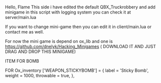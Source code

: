 Hello, Flame This side i have edited the default QBX_Truckrobbery and add minigame in this script with logging system you can check it at server/main.lua

If you want to change mini-game then you can edit it in client/main.lua or contact me as well.

For now the mini game is depend on ox_lib and one is https://github.com/dnelyk/Hacking_Minigames ( DOWNLOAD IT AND JUST DRAG AND DROP THIS MINIGAME)

ITEM FOR BOMB

FOR Ox_inventory
    ['WEAPON_STICKYBOMB'] = {
		label = 'Sticky Bomb',
		weight = 1000,
		throwable = true,
	},
